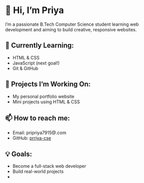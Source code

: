 # 👋 Hi, I’m Priya  
I’m a passionate B.Tech Computer Science student learning web development and aiming to build creative, responsive websites.

## 🌱 Currently Learning:
- HTML & CSS
- JavaScript (next goal!)
- Git & GitHub

## 🔭 Projects I’m Working On:
- My personal portfolio website  
- Mini projects using HTML & CSS

## 📫 How to reach me:
- Email: pripriya7915@.com
- GitHub: [prriya-cse](https://github.com/prriya-cse)

## 💡 Goals:
- Become a full-stack web developer  
- Build real-world projects  
- 


<!--
**prriya-cse/prriya-cse** is a ✨ _special_ ✨ repository because its `README.md` (this file) appears on your GitHub profile.

Here are some ideas to get you started:

- 🔭 I’m currently working on ...
- 🌱 I’m currently learning ...
- 👯 I’m looking to collaborate on ...
- 🤔 I’m looking for help with ...
- 💬 Ask me about ...
- 📫 How to reach me: ...
- 😄 Pronouns: ...
- ⚡ Fun fact: ...
-->
